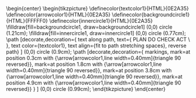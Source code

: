 \begin{center}
\begin{tikzpicture}
  \definecolor{textcolor1}{HTML}{0E2A35}
  \definecolor{arrowcolor1}{HTML}{0E2A35}
  \definecolor{backgroundcircle1}{HTML}{FFFFF0}
  \definecolor{innercircle1}{HTML}{0E2A35}
  \filldraw[fill=backgroundcircle1, draw=backgroundcircle1] (0,0) circle (1.21cm);
  \filldraw[fill=innercircle1, draw=innercircle1] (0,0) circle (0.77cm);
  \path
    [decorate,decoration={
      text along path,
      text={ PLAN DO CHECK ACT \ },
      text color={textcolor1},
      text align={fit to path stretching spaces},
      reverse path}
    ]
    (0,0) circle (0.9cm);
  \path
    [decorate,decoration={
      markings,
      mark=at position 0.3cm with {\arrow[arrowcolor1,line width=0.40mm]{triangle 90 reversed}},
      mark=at position 1.8cm with {\arrow[arrowcolor1,line width=0.40mm]{triangle 90 reversed}},
      mark=at position 3.8cm with {\arrow[arrowcolor1,line width=0.40mm]{triangle 90 reversed}},
      mark=at position 4.9cm with {\arrow[arrowcolor1,line width=0.40mm]{triangle 90 reversed}}
      }
    ]
    (0,0) circle (0.99cm);
\end{tikzpicture}
\end{center}
